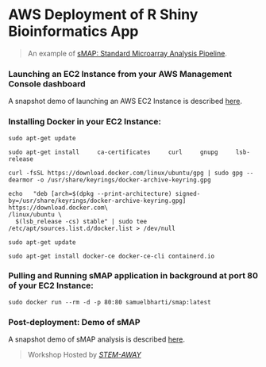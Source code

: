# AWS Deployment of R Shiny Bioinformatics App 
> An example of [sMAP: Standard Microarray Analysis Pipeline](https://github.com/BI-STEM-Away/sMAP).

### Launching an EC2 Instance from your AWS Management Console dashboard

A snapshot demo of launching an AWS EC2 Instance is described [here](AWS_EC2_launch_and_connect.pdf).



### Installing Docker in your EC2 Instance:

```Shell
sudo apt-get update
```

```Shell
sudo apt-get install     ca-certificates     curl     gnupg     lsb-release
```

```Shell
curl -fsSL https://download.docker.com/linux/ubuntu/gpg | sudo gpg --dearmor -o /usr/share/keyrings/docker-archive-keyring.gpg
```

```Shell
echo   "deb [arch=$(dpkg --print-architecture) signed-by=/usr/share/keyrings/docker-archive-keyring.gpg] https://download.docker.com\
/linux/ubuntu \
  $(lsb_release -cs) stable" | sudo tee /etc/apt/sources.list.d/docker.list > /dev/null
```

```Shell
sudo apt-get update
```

```Shell
sudo apt-get install docker-ce docker-ce-cli containerd.io
```


### Pulling and Running sMAP application in background at port 80 of your EC2 Instance:

```Shell
sudo docker run --rm -d -p 80:80 samuelbharti/smap:latest
```


### Post-deployment: Demo of sMAP

A snapshot demo of sMAP analysis is described [here](sMAP_demo.pdf).


> Workshop Hosted by _[STEM-AWAY](https://stemaway.com/)_
